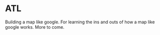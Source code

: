 # ATL
Building a map like google. For learning the ins and outs of how a map like google works. More to come. 
